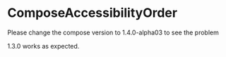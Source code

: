 # ComposeAccessibilityOrder

Please change the compose version to 1.4.0-alpha03 to see the problem 

1.3.0 works as expected.
